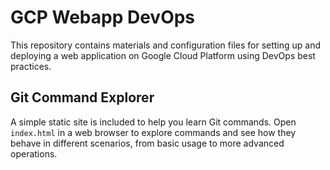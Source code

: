 # GCP Webapp DevOps

This repository contains materials and configuration files for setting up and deploying a web application on Google Cloud Platform using DevOps best practices.

## Git Command Explorer

A simple static site is included to help you learn Git commands. Open `index.html` in a web browser to explore commands and see how they behave in different scenarios, from basic usage to more advanced operations.
